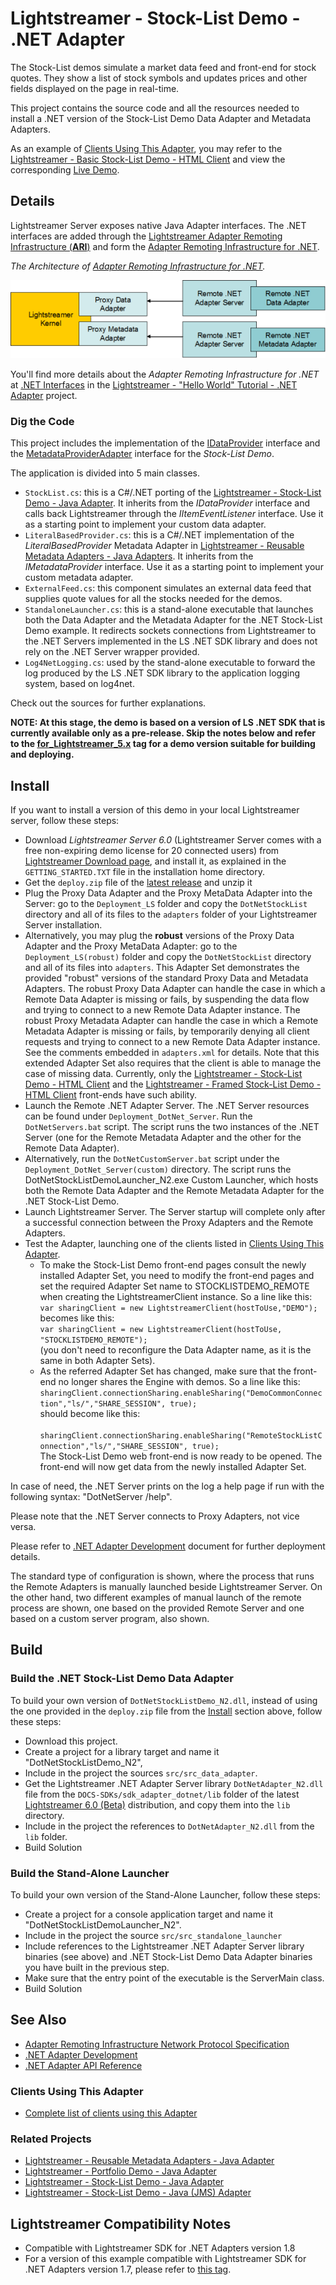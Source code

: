 # Lightstreamer - Stock-List Demo - .NET Adapter
<!-- START DESCRIPTION lightstreamer-example-stocklist-adapter-dotnet -->

The Stock-List demos simulate a market data feed and front-end for stock quotes. They show a list of stock symbols and updates prices and other fields displayed on the page in real-time.

This project contains the source code and all the resources needed to install a .NET version of the Stock-List Demo Data Adapter and Metadata Adapters.

As an example of [Clients Using This Adapter](https://github.com/Weswit/Lightstreamer-example-StockList-adapter-dotnet#clients-using-this-adapter), you may refer to the [Lightstreamer - Basic Stock-List Demo - HTML Client](https://github.com/Weswit/Lightstreamer-example-StockList-client-javascript#basic-stock-list-demo---html-client) and view the corresponding [Live Demo](http://demos.lightstreamer.com/StockListDemo_Basic).

## Details
Lightstreamer Server exposes native Java Adapter interfaces. The .NET interfaces are added through the [Lightstreamer Adapter Remoting Infrastructure (**ARI**)](http://www.lightstreamer.com/latest/Lightstreamer_Allegro-Presto-Vivace_5_1_Colosseo/Lightstreamer/DOCS-SDKs/sdk_adapter_remoting_infrastructure/doc/ARI%20Protocol.pdf) and form the [Adapter Remoting Infrastructure for .NET](http://www.lightstreamer.com/latest/Lightstreamer_Allegro-Presto-Vivace_5_1_Colosseo/Lightstreamer/DOCS-SDKs/sdk_adapter_dotnet/doc/DotNet%20Adapters.pdf). 

*The Architecture of [Adapter Remoting Infrastructure for .NET](http://www.lightstreamer.com/latest/Lightstreamer_Allegro-Presto-Vivace_5_1_Colosseo/Lightstreamer/DOCS-SDKs/sdk_adapter_dotnet/doc/DotNet%20Adapters.pdf).*

![General Architecture](generalarchitecture_new.png)

You'll find more details about the *Adapter Remoting Infrastructure for .NET* at [.NET Interfaces](https://github.com/Weswit/Lightstreamer-example-HelloWorld-adapter-dotnet/blob/master/README.md#net-interfaces) in the [Lightstreamer - "Hello World" Tutorial - .NET Adapter](https://github.com/Weswit/Lightstreamer-example-HelloWorld-adapter-dotnet) project.

### Dig the Code

This project includes the implementation of the [IDataProvider](http://www.lightstreamer.com/docs/adapter_dotnet_api/Lightstreamer_Interfaces_Data_IDataProvider.html) interface and the [MetadataProviderAdapter](http://www.lightstreamer.com/docs/adapter_dotnet_api/Lightstreamer_Interfaces_Metadata_MetadataProviderAdapter.html) interface for the *Stock-List Demo*. 

The application is divided into 5 main classes.

* `StockList.cs`: this is a C#/.NET porting of the [Lightstreamer - Stock-List Demo - Java Adapter](https://github.com/Weswit/Lightstreamer-example-StockList-adapter-java). It inherits from the *IDataProvider* interface and calls back Lightstreamer through the *IItemEventListener* interface. Use it as a starting point to implement your custom data adapter.
* `LiteralBasedProvider.cs`: this is a C#/.NET implementation of the *LiteralBasedProvider* Metadata Adapter in  [Lightstreamer - Reusable Metadata Adapters - Java Adapters](https://github.com/Weswit/Lightstreamer-example-ReusableMetadata-adapter-java). It inherits from the *IMetadataProvider* interface. Use it as a starting point to implement your custom metadata adapter.
* `ExternalFeed.cs`: this component simulates an external data feed that supplies quote values for all the stocks needed for the demos.
* `StandaloneLauncher.cs`: this is a stand-alone executable that launches both the Data Adapter and the Metadata Adapter for the .NET Stock-List Demo example. It redirects sockets connections from Lightstreamer to the .NET Servers implemented in the LS .NET SDK library and does not rely on the .NET Server wrapper provided.
* `Log4NetLogging.cs`: used by the stand-alone executable to forward the log produced by the LS .NET SDK library to the application logging system, based on log4net.<br>

Check out the sources for further explanations.

**NOTE: At this stage, the demo is based on a version of LS .NET SDK that is currently available only as a pre-release. Skip the notes below and refer to the [for_Lightstreamer_5.x](https://github.com/Weswit/Lightstreamer-example-StockList-adapter-dotnet/tree/for_Lightstreamer_5.1.1) tag for a demo version suitable for building and deploying.**

<!-- END DESCRIPTION lightstreamer-example-stocklist-adapter-dotnet -->

## Install

If you want to install a version of this demo in your local Lightstreamer server, follow these steps:
* Download *Lightstreamer Server 6.0* (Lightstreamer Server comes with a free non-expiring demo license for 20 connected users) from [Lightstreamer Download page](http://www.lightstreamer.com/download.htm), and install it, as explained in the `GETTING_STARTED.TXT` file in the installation home directory.
* Get the `deploy.zip` file of the [latest release](https://github.com/Weswit/Lightstreamer-example-StockList-adapter-dotnet/releases) and unzip it
* Plug the Proxy Data Adapter and the Proxy MetaData Adapter into the Server: go to the `Deployment_LS` folder and copy the `DotNetStockList` directory and all of its files to the `adapters` folder of your Lightstreamer Server installation.
* Alternatively, you may plug the **robust** versions of the Proxy Data Adapter and the Proxy MetaData Adapter: go to the `Deployment_LS(robust)` folder and copy the `DotNetStockList` directory and all of its files into `adapters`. This Adapter Set demonstrates the provided "robust" versions of the standard Proxy Data and Metadata Adapters. The robust Proxy Data Adapter can handle the case in which a Remote Data Adapter is missing or fails, by suspending the data flow and trying to connect to a new Remote Data Adapter instance. The robust Proxy Metadata Adapter can handle the case in which a Remote Metadata Adapter is missing or fails, by temporarily denying all client requests and trying to connect to a new Remote Data Adapter instance. See the comments embedded in `adapters.xml` for details. Note that this extended Adapter Set also requires that the client is able to manage the case of missing data. Currently, only the [Lightstreamer - Stock-List Demo - HTML Client](https://github.com/Weswit/Lightstreamer-example-StockList-client-javascript#stocklist-demo) and the [Lightstreamer - Framed Stock-List Demo - HTML Client](https://github.com/Weswit/Lightstreamer-example-StockList-client-javascript#framed-stocklist-demo) front-ends have such ability.
* Launch the Remote .NET Adapter Server. The .NET Server resources can be found under `Deployment_DotNet_Server`. Run the `DotNetServers.bat` script. The script runs the two instances of the .NET Server (one for the Remote Metadata Adapter and the other for the Remote Data Adapter).
* Alternatively, run the `DotNetCustomServer.bat` script under the `Deployment_DotNet_Server(custom)` directory. The script runs the DotNetStockListDemoLauncher_N2.exe Custom Launcher, which hosts both the Remote Data Adapter and the Remote Metadata Adapter for the .NET Stock-List Demo.
* Launch Lightstreamer Server. The Server startup will complete only after a successful connection between the Proxy Adapters and the Remote Adapters.
* Test the Adapter, launching one of the clients listed in [Clients Using This Adapter](https://github.com/Weswit/Lightstreamer-example-StockList-adapter-dotnet#clients-using-this-adapter).
    * To make the Stock-List Demo front-end pages consult the newly installed Adapter Set, you need to modify the front-end pages and set the required Adapter Set name to STOCKLISTDEMO_REMOTE when creating the LightstreamerClient instance. So a line like this:<BR/>
`var sharingClient = new LightstreamerClient(hostToUse,"DEMO");`<BR/>
becomes like this:<BR/>
`var sharingClient = new LightstreamerClient(hostToUse, "STOCKLISTDEMO_REMOTE");`<BR/>
(you don't need to reconfigure the Data Adapter name, as it is the same in both Adapter Sets).
    * As the referred Adapter Set has changed, make sure that the front-end no longer shares the Engine with demos.
So a line like this:<BR/>
`sharingClient.connectionSharing.enableSharing("DemoCommonConnection","ls/","SHARE_SESSION", true);`<BR/>
should become like this:<BR/>
`  sharingClient.connectionSharing.enableSharing("RemoteStockListConnection","ls/","SHARE_SESSION", true);`<BR/>
The Stock-List Demo web front-end is now ready to be opened. The front-end will now get data from the newly installed Adapter Set.

In case of need, the .NET Server prints on the log a help page if run with the following syntax: "DotNetServer /help".

Please note that the .NET Server connects to Proxy Adapters, not vice versa.

Please refer to [.NET Adapter Development](http://www.lightstreamer.com/latest/Lightstreamer_Allegro-Presto-Vivace_5_1_Colosseo/Lightstreamer/DOCS-SDKs/sdk_adapter_dotnet/doc/DotNet%20Adapters.pdf) document for further deployment details.

The standard type of configuration is shown, where the process that runs the Remote Adapters is manually launched beside Lightstreamer Server.
On the other hand, two different examples of manual launch of the remote process are shown, one based on the provided Remote Server and one based on a custom server program, also shown.

## Build 

### Build the .NET Stock-List Demo Data Adapter

To build your own version of `DotNetStockListDemo_N2.dll`, instead of using the one provided in the `deploy.zip` file from the [Install](https://github.com/Weswit/Lightstreamer-example-StockList-adapter-dotnet#install) section above, follow these steps:
* Download this project.
* Create a project for a library target and name it "DotNetStockListDemo_N2",
* Include in the project the sources `src/src_data_adapter`.
* Get the Lightstreamer .NET Adapter Server library `DotNetAdapter_N2.dll` file from the `DOCS-SDKs/sdk_adapter_dotnet/lib` folder of the latest [Lightstreamer 6.0 (Beta)](http://download.lightstreamer.com/#next) distribution, and copy them into the `lib` directory.
* Include in the project the references to `DotNetAdapter_N2.dll` from the `lib` folder.
* Build Solution

### Build the Stand-Alone Launcher
To build your own version of the Stand-Alone Launcher, follow these steps:
* Create a project for a console application target and name it "DotNetStockListDemoLauncher_N2".
* Include in the project the source `src/src_standalone_launcher`
* Include references to the Lightstreamer .NET Adapter Server library binaries (see above) and .NET Stock-List Demo Data Adapter binaries you have built in the previous step. 
* Make sure that the entry point of the executable is the ServerMain class.
* Build Solution

## See Also

* [Adapter Remoting Infrastructure
Network Protocol Specification](http://www.lightstreamer.com/latest/Lightstreamer_Allegro-Presto-Vivace_5_1_Colosseo/Lightstreamer/DOCS-SDKs/sdk_adapter_remoting_infrastructure/doc/ARI%20Protocol.pdf)
* [.NET Adapter Development](http://www.lightstreamer.com/latest/Lightstreamer_Allegro-Presto-Vivace_5_1_Colosseo/Lightstreamer/DOCS-SDKs/sdk_adapter_dotnet/doc/DotNet%20Adapters.pdf)
* [.NET Adapter API Reference](http://www.lightstreamer.com/docs/adapter_dotnet_api/frames.html)

### Clients Using This Adapter

<!-- START RELATED_ENTRIES -->

* [Complete list of clients using this Adapter](https://github.com/Weswit?query=lightstreamer-example-stocklist-client)

<!-- END RELATED_ENTRIES -->
### Related Projects
* [Lightstreamer - Reusable Metadata Adapters - Java Adapter](https://github.com/Weswit/Lightstreamer-example-ReusableMetadata-adapter-java)
* [Lightstreamer - Portfolio Demo - Java Adapter](https://github.com/Weswit/Lightstreamer-example-Portfolio-adapter-java)
* [Lightstreamer - Stock-List Demo - Java Adapter](https://github.com/Weswit/Lightstreamer-example-StockList-adapter-java)
* [Lightstreamer - Stock-List Demo - Java (JMS) Adapter](https://github.com/Weswit/Lightstreamer-example-StockList-adapter-JMS)

## Lightstreamer Compatibility Notes

- Compatible with Lightstreamer SDK for .NET Adapters version 1.8
- For a version of this example compatible with Lightstreamer SDK for .NET Adapters version 1.7, please refer to [this tag](https://github.com/Weswit/Lightstreamer-example-StockList-adapter-dotnet/tree/for_Lightstreamer_5.1.1).
